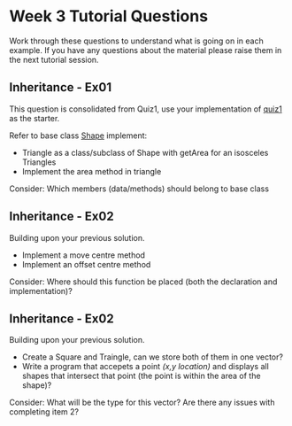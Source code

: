 Week 3 Tutorial Questions
=========================
Work through these questions to understand what is going on in each example. If you have any questions about the material please raise them in the next tutorial session.

Inheritance - Ex01
--------------------

This question is consolidated from Quiz1, use your implementation of [quiz1](../../quizzes/quiz1/b) as the starter.

Refer to base class [Shape](../../quizzes/quiz1/b/shape.h) implement:

* Triangle as a class/subclass of Shape with getArea for an isosceles Triangles 
* Implement the area method in triangle

Consider: Which members (data/methods) should belong to base class

Inheritance - Ex02
---------------------

Building upon your previous solution.

* Implement a move centre method
* Implement an offset centre method

Consider: Where should this function be placed (both the declaration and implementation)?


Inheritance - Ex02
------------------

Building upon your previous solution.

* Create a Square and Traingle, can we store both of them in one vector?
* Write a program that accepets a point *(x,y location)* and displays all shapes that intersect that point (the point is within the area of the shape)?

Consider: What will be the type for this vector? Are there any issues with completing item 2?
  
  
